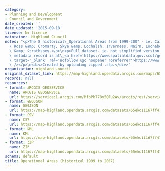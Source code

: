 ```yaml
---
category:
- Planning and Development
- Council and Government
date_created: ''
date_updated: '2015-09-18'
license: No licence
maintainer: Highland Council
notes: "<p>The 8 historical\_Operational Areas from 1999-2007 - ie. Caithness, Sutherland,\
  \ Ross &amp; Cromarty, Skye &amp; Lochalsh, Inverness, Nairn, Lochaber, Badenoch\
  \ &amp; Strathspey.</p>\n<p>Full dataset- ie. not simplified version.</p>\n<p>Gemini\
  \ metadata record is at\_<a href='https://www.spatialdata.gov.scot/geonetwork/srv/eng/catalog.search#/metadata/40bb2aba-98ee-4509-ae08-41badcdf9018'\
  \ target='_blank' rel='nofollow ugc noopener noreferrer'>https://www.spatialdata.gov.scot/geonetwork/srv/eng/catalog.search#/metadata/40bb2aba-98ee-4509-ae08-41badcdf9018</a><br\
  \ /></p>\n<div>Created by uploading zipped .shp.</div>"
organization: Highland Council
original_dataset_link: https://map-highland.opendata.arcgis.com/maps/65ebc11167ff4772801b874fc8da6fe5_0
records: null
resources:
- format: ARCGIS GEOSERVICE
  name: ARCGIS GEOSERVICE
  url: https://services1.arcgis.com/MfbPb778y5QTu2Wv/arcgis/rest/services/OperationalAreas_8old/FeatureServer/0
- format: GEOJSON
  name: GEOJSON
  url: https://map-highland.opendata.arcgis.com/datasets/65ebc11167ff4772801b874fc8da6fe5_0.geojson?outSR=%7B%22latestWkid%22%3A3857%2C%22wkid%22%3A102100%7D
- format: CSV
  name: CSV
  url: https://map-highland.opendata.arcgis.com/datasets/65ebc11167ff4772801b874fc8da6fe5_0.csv?outSR=%7B%22latestWkid%22%3A3857%2C%22wkid%22%3A102100%7D
- format: KML
  name: KML
  url: https://map-highland.opendata.arcgis.com/datasets/65ebc11167ff4772801b874fc8da6fe5_0.kml?outSR=%7B%22latestWkid%22%3A3857%2C%22wkid%22%3A102100%7D
- format: ZIP
  name: ZIP
  url: https://map-highland.opendata.arcgis.com/datasets/65ebc11167ff4772801b874fc8da6fe5_0.zip?outSR=%7B%22latestWkid%22%3A3857%2C%22wkid%22%3A102100%7D
schema: default
title: Operational Areas (historical 1999 to 2007)
---
```

